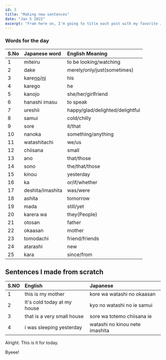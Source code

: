 ```yaml
---
id: 3
title: "Making new sentences"
date: "Jan 5 2022"
excerpt: "From here on, I'm going to title each post with my favorite Japanese word and desc with fav. sentence"
---
```


### Words for the day

| S.No | Japanese word           | English Meaning                 |
| :--- | :---------------------- | :------------------------------ |
| 1    | miteiru                 | to be looking/watching          |
| 2    | dake                    | merely/only/just(sometimes)     |
| 3    | kare<u>no</u>/<u>ni</u> | his                             |
| 4    | karego                  | he                              |
| 5    | kanojo                  | she/her/girlfriend              |
| 6    | hanashi imasu           | to speak                        |
| 7    | ureshii                 | happy/glad/delighted/delightful |
| 8    | samui                   | cold/chilly                     |
| 9    | sore                    | it/that                         |
| 10   | nanoka                  | something/anything              |
| 11   | watashitachi            | we/us                           |
| 12   | chiisana                | small                           |
| 13   | ano                     | that/those                      |
| 14   | sono                    | the/that/those                  |
| 15   | kinou                   | yesterday                       |
| 16   | ka                      | or/if/whether                   |
| 17   | deshita/imashita        | was/were                        |
| 18   | ashita                  | tomorrow                        |
| 19   | mada                    | still/yet                       |
| 20   | karera wa               | they(People)                    |
| 21   | otosan                  | father                          |
| 22   | okaasan                 | mother                          |
| 23   | tomodachi               | friend/friends                  |
| 24   | atarashi                | new                             |
| 25   | kara                    | since/from                      |

## Sentences I made from scratch

| S.NO | English                     | Japanese                       |
| :--- | :-------------------------- | :----------------------------- |
| 1    | this is my mother           | kore wa watashi no okaasan     |
| 2    | It's cold today at my house | kyo no watashi no ie samui     |
| 3    | that is a very small house  | sore wa totemo chiisana ie     |
| 4    | i was sleeping yesterday    | watashi no kinou nete imashita |

Alright. This is it for today.

Byeee!
